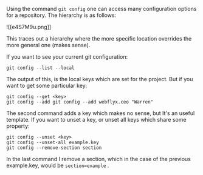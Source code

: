 Using the command `git config` one can access many configuration options for a repository.
The hierarchy is as follows:

![[e4S7M9u.png]]

This traces out a hierarchy where the more specific location overrides the more general one (makes sense).

If you want to see your current git configuration:

``` command
git config --list --local
```

The output of this, is the local keys which are set for the project. But if you want to get some particular key:

``` command
git config --get <key>
git config --add git config --add webflyx.ceo "Warren"
```

The second command adds a key which makes no sense, but It's an useful template.
If you want to unset a key, or unset all keys which share some property:

``` command
git config --unset <key>
git config --unset-all example.key
git config --remove-section section
```

In the last command I remove a section, which in the case of the previous example.key, would be `section=example` .

